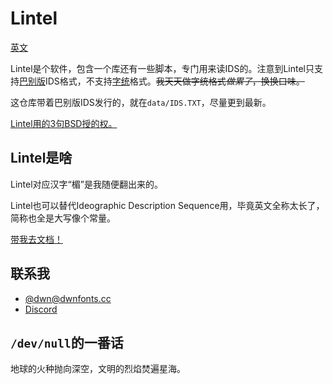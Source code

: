 # Lintel
[英文](./README.md)

Lintel是个软件，包含一个库还有一些脚本，专门用来读IDS的。注意到Lintel只支持[巴别版](https://babelstone.co.uk/CJK/IDS.HTML)IDS格式，不支持[字统](https://github.com/yi-bai/ids)格式。~~我天天做字统格式*做累了*，换换口味。~~

这仓库带着巴别版IDS发行的，就在`data/IDS.TXT`，尽量更到最新。

[Lintel用的3句BSD授的权。](./LICENSE.md)

## Lintel是啥

Lintel对应汉字“楣”是我随便翻出来的。

Lintel也可以替代Ideographic Description Sequence用，毕竟英文全称太长了，简称也全是大写像个常量。

[带我去文档！](./docs/README.md)

## 联系我
  - [@dwn@dwnfonts.cc](https://dwnfonts.cc/@dwn)
  - [Discord](https://discord.gg/bq5xXTytG8)

## `/dev/null`的一番话
​地球的火种抛向深空，文明的烈焰焚遍星​海​。